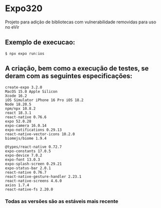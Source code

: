 # Expo320
Projeto para adição de bibliotecas com vulnerabilidade removidas para uso no eVir

## Exemplo de execucao:
	$ npx expo run:ios

## A criação, bem como a execução de testes, se deram com as seguintes especificações:
	create-expo 3.2.0
	MacOS 15.0 Apple Silicon
 	Xcode 16.2
	iOS Simulator iPhone 16 Pro iOS 18.2
	Node 18.20.5
	npm/npx 10.8.2
	react 18.3.1
	react-native 0.76.6
	expo 52.0.28
	expo-camera 16.0.14
 	expo-notifications 0.29.13
	react-native-vector-icons 10.2.0
	biomejs/biome 1.9.4

	@types/react-native 0.72.7
	expo-constants 17.0.5
	expo-device 7.0.2
	expo-font 13.0.3
	expo-splash-screen 0.29.21
	expo-status-bar 2.0.1
	react-native 0.76.7
	react-native-gesture-handler 2.23.1
	react-native-screens 4.6.0
	axios 1.7.4
	react-native-fs 2.20.0

### Todas as versões são as estáveis mais recente


